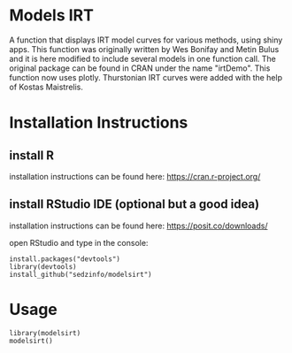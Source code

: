 # Models IRT

A function that displays IRT model curves for various methods, using shiny apps.
This function was originally written by Wes Bonifay and Metin Bulus and it is here modified to include several models in one function call.
The original package can be found in CRAN under the name "irtDemo".
This function now uses plotly.
Thurstonian IRT curves were added with the help of Kostas Maistrelis.

# Installation Instructions
## install R
installation instructions can be found here: https://cran.r-project.org/  
## install RStudio IDE (optional but a good idea)  
installation instructions can be found here: https://posit.co/downloads/  

open RStudio and type in the console:
```
install.packages("devtools")
library(devtools)
install_github("sedzinfo/modelsirt")
```

# Usage
```
library(modelsirt)
modelsirt()
```
